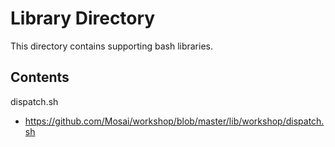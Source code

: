 # Library Directory

This directory contains supporting bash libraries.

## Contents

dispatch.sh
 - https://github.com/Mosai/workshop/blob/master/lib/workshop/dispatch.sh

